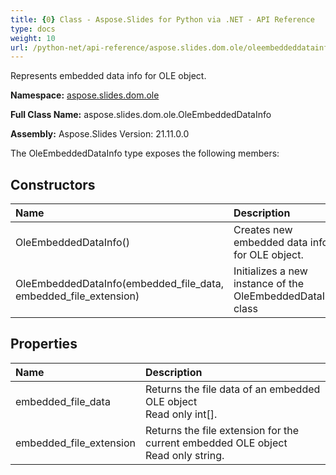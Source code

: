 ```yaml
---
title: {0} Class - Aspose.Slides for Python via .NET - API Reference
type: docs
weight: 10
url: /python-net/api-reference/aspose.slides.dom.ole/oleembeddeddatainfo/
---
```


Represents embedded data info for OLE object.

**Namespace:** [aspose.slides.dom.ole](/python-net/api-reference/aspose.slides.dom.ole/)

**Full Class Name:** aspose.slides.dom.ole.OleEmbeddedDataInfo

**Assembly:**  Aspose.Slides Version: 21.11.0.0

The OleEmbeddedDataInfo type exposes the following members:
## **Constructors**
|**Name**|**Description**|
| :- | :- |
|OleEmbeddedDataInfo()|Creates new embedded data info for OLE object.|
|OleEmbeddedDataInfo(embedded_file_data, embedded_file_extension)|Initializes a new instance of the OleEmbeddedDataInfo class|
## **Properties**
|**Name**|**Description**|
| :- | :- |
|embedded_file_data|Returns the file data of an embedded OLE object<br/>            Read only int[].|
|embedded_file_extension|Returns the file extension for the current embedded OLE object<br/>            Read only string.|
